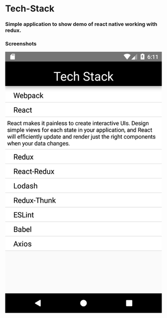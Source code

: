 # Tech-Stack
### Simple application to show demo of react native working with redux. 
### Screenshots
<!-- ![Screenshot1](http://url/to/img.png) -->
![Screenshot 1](https://github.com/vishwagosalia/Tech-Stack/blob/master/screenshots/ss1.png?raw=true)
